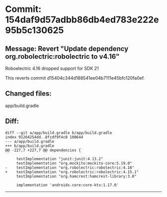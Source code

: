 # Commit: 154daf9d57adbb86db4ed783e222e95b5c130625
## Message: Revert "Update dependency org.robolectric:robolectric to v4.16"

Roboelectric 4.16 dropped support for SDK 21

This reverts commit d15404c344d188541ee04b7111e45bfc120fa0ef.
## Changed files:
app/build.gradle

## Diff:
```
diff --git a/app/build.gradle b/app/build.gradle
index 91264254dd..8fcdf9f4c0 100644
--- a/app/build.gradle
+++ b/app/build.gradle
@@ -227,7 +227,7 @@ dependencies {
 
     testImplementation "junit:junit:4.13.2"
     testImplementation "org.mockito:mockito-core:5.19.0"
-    testImplementation "org.robolectric:robolectric:4.16"
+    testImplementation "org.robolectric:robolectric:4.15.1"
     testImplementation "org.hamcrest:hamcrest-library:3.0"
 
     implementation 'androidx.core:core-ktx:1.17.0'
```
-----------------------------------
